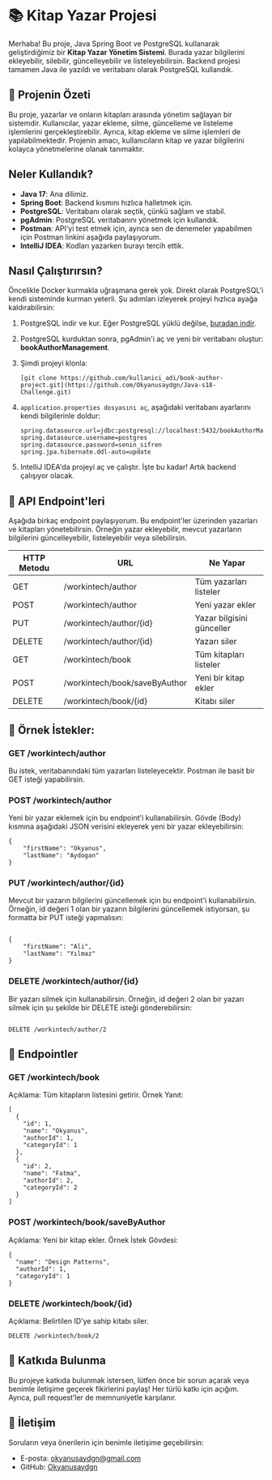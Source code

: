 # 📚 Kitap Yazar Projesi

Merhaba! Bu proje, Java Spring Boot ve PostgreSQL kullanarak geliştirdiğimiz bir **Kitap Yazar Yönetim Sistemi**. Burada yazar bilgilerini ekleyebilir, silebilir, güncelleyebilir ve listeleyebilirsin. Backend projesi tamamen Java ile yazıldı ve veritabanı olarak PostgreSQL kullandık.

## 📌 Projenin Özeti
Bu proje, yazarlar ve onların kitapları arasında yönetim sağlayan bir sistemdir. Kullanıcılar, yazar ekleme, silme, güncelleme ve listeleme işlemlerini gerçekleştirebilir. Ayrıca, kitap ekleme ve silme işlemleri de yapılabilmektedir. Projenin amacı, kullanıcıların kitap ve yazar bilgilerini kolayca yönetmelerine olanak tanımaktır.

## Neler Kullandık?
- **Java 17**: Ana dilimiz.
- **Spring Boot**: Backend kısmını hızlıca halletmek için.
- **PostgreSQL**: Veritabanı olarak seçtik, çünkü sağlam ve stabil.
- **pgAdmin**: PostgreSQL veritabanını yönetmek için kullandık.
- **Postman**: API’yi test etmek için, ayrıca sen de denemeler yapabilmen için Postman linkini aşağıda paylaşıyorum.
- **IntelliJ IDEA**: Kodları yazarken burayı tercih ettik.

## Nasıl Çalıştırırsın?
Öncelikle Docker kurmakla uğraşmana gerek yok. Direkt olarak PostgreSQL'i kendi sisteminde kurman yeterli. Şu adımları izleyerek projeyi hızlıca ayağa kaldırabilirsin:

1. PostgreSQL indir ve kur. Eğer PostgreSQL yüklü değilse, [buradan indir](https://www.postgresql.org/download/).
2. PostgreSQL kurduktan sonra, pgAdmin'i aç ve yeni bir veritabanı oluştur: **bookAuthorManagement**.
3. Şimdi projeyi klonla:

   ```
   [git clone https://github.com/kullanici_adi/book-author-project.git](https://github.com/Okyanusaydgn/Java-s18-Challenge.git)
   ```

 4. `application.properties dosyasını aç`, aşağıdaki veritabanı ayarlarını kendi bilgilerinle doldur:

    ```
    spring.datasource.url=jdbc:postgresql://localhost:5432/bookAuthorManagement
    spring.datasource.username=postgres
    spring.datasource.password=senin_sifren
    spring.jpa.hibernate.ddl-auto=update
    ```
 5.  IntelliJ IDEA'da projeyi aç ve çalıştır. İşte bu kadar! Artık backend çalışıyor olacak.
    
## 📡 API Endpoint'leri
Aşağıda birkaç endpoint paylaşıyorum. Bu endpoint'ler üzerinden yazarları ve kitapları yönetebilirsin. Örneğin yazar ekleyebilir, mevcut yazarların bilgilerini güncelleyebilir, listeleyebilir veya silebilirsin.

| HTTP Metodu | URL                                | Ne Yapar                               |
|-------------|------------------------------------|----------------------------------------|
| GET         | /workintech/author                 | Tüm yazarları listeler                 |
| POST        | /workintech/author                 | Yeni yazar ekler                       |
| PUT         | /workintech/author/{id}            | Yazar bilgisini günceller              |
| DELETE      | /workintech/author/{id}            | Yazarı siler                           |
| GET         | /workintech/book                   | Tüm kitapları listeler                 |
| POST        | /workintech/book/saveByAuthor      | Yeni bir kitap ekler                   |
| DELETE      | /workintech/book/{id}              | Kitabı siler                           |


## 📄 Örnek İstekler:
### GET /workintech/author
Bu istek, veritabanındaki tüm yazarları listeleyecektir. Postman ile basit bir GET isteği yapabilirsin.
### POST /workintech/author
Yeni bir yazar eklemek için bu endpoint'i kullanabilirsin. Gövde (Body) kısmına aşağıdaki JSON verisini 
ekleyerek yeni bir yazar ekleyebilirsin:
```
{
    "firstName": "Okyanus",
    "lastName": "Aydogan"
}

```
### PUT /workintech/author/{id}
Mevcut bir yazarın bilgilerini güncellemek için bu endpoint'i kullanabilirsin. Örneğin, id değeri 1 olan bir yazarın bilgilerini güncellemek istiyorsan, şu formatta bir PUT isteği yapmalısın:

```

{
    "firstName": "Ali",
    "lastName": "Yılmaz"
}

```
### DELETE /workintech/author/{id}
Bir yazarı silmek için kullanabilirsin. Örneğin, id değeri 2 olan bir yazarı silmek için şu şekilde bir DELETE isteği gönderebilirsin:
```

DELETE /workintech/author/2

```
## 📖  Endpointler

### GET /workintech/book
Açıklama: Tüm kitapların listesini getirir.
Örnek Yanıt:
```
[
  {
    "id": 1,
    "name": "Okyanus",
    "authorId": 1,
    "categoryId": 1
  },
  {
    "id": 2,
    "name": "Fatma",
    "authorId": 2,
    "categoryId": 2
  }
]
```
### POST /workintech/book/saveByAuthor
Açıklama: Yeni bir kitap ekler.
Örnek İstek Gövdesi:
```
{
  "name": "Design Patterns",
  "authorId": 1,
  "categoryId": 1
}
```

### DELETE /workintech/book/{id}
Açıklama: Belirtilen ID'ye sahip kitabı siler.

```
DELETE /workintech/book/2
```

## 🤝 Katkıda Bulunma
Bu projeye katkıda bulunmak istersen, lütfen önce bir sorun açarak veya benimle iletişime geçerek fikirlerini paylaş! Her türlü katkı için açığım. Ayrıca, pull request’ler de memnuniyetle karşılanır.

## 📧 İletişim
Soruların veya önerilerin için benimle iletişime geçebilirsin:
- E-posta: okyanusaydgn@gmail.com
- GitHub: [Okyanusaydgn](https://github.com/Okyanusaydgn)
